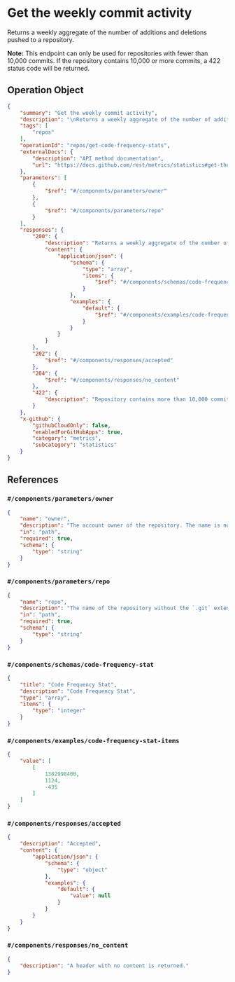 # Get the weekly commit activity


Returns a weekly aggregate of the number of additions and deletions pushed to a repository.

**Note:** This endpoint can only be used for repositories with fewer than 10,000 commits. If the repository contains
10,000 or more commits, a 422 status code will be returned.


## Operation Object

```json
{
    "summary": "Get the weekly commit activity",
    "description": "\nReturns a weekly aggregate of the number of additions and deletions pushed to a repository.\n\n**Note:** This endpoint can only be used for repositories with fewer than 10,000 commits. If the repository contains\n10,000 or more commits, a 422 status code will be returned.\n",
    "tags": [
        "repos"
    ],
    "operationId": "repos/get-code-frequency-stats",
    "externalDocs": {
        "description": "API method documentation",
        "url": "https://docs.github.com/rest/metrics/statistics#get-the-weekly-commit-activity"
    },
    "parameters": [
        {
            "$ref": "#/components/parameters/owner"
        },
        {
            "$ref": "#/components/parameters/repo"
        }
    ],
    "responses": {
        "200": {
            "description": "Returns a weekly aggregate of the number of additions and deletions pushed to a repository.",
            "content": {
                "application/json": {
                    "schema": {
                        "type": "array",
                        "items": {
                            "$ref": "#/components/schemas/code-frequency-stat"
                        }
                    },
                    "examples": {
                        "default": {
                            "$ref": "#/components/examples/code-frequency-stat-items"
                        }
                    }
                }
            }
        },
        "202": {
            "$ref": "#/components/responses/accepted"
        },
        "204": {
            "$ref": "#/components/responses/no_content"
        },
        "422": {
            "description": "Repository contains more than 10,000 commits"
        }
    },
    "x-github": {
        "githubCloudOnly": false,
        "enabledForGitHubApps": true,
        "category": "metrics",
        "subcategory": "statistics"
    }
}
```

## References

### `#/components/parameters/owner`

```json
{
    "name": "owner",
    "description": "The account owner of the repository. The name is not case sensitive.",
    "in": "path",
    "required": true,
    "schema": {
        "type": "string"
    }
}
```

### `#/components/parameters/repo`

```json
{
    "name": "repo",
    "description": "The name of the repository without the `.git` extension. The name is not case sensitive.",
    "in": "path",
    "required": true,
    "schema": {
        "type": "string"
    }
}
```

### `#/components/schemas/code-frequency-stat`

```json
{
    "title": "Code Frequency Stat",
    "description": "Code Frequency Stat",
    "type": "array",
    "items": {
        "type": "integer"
    }
}
```

### `#/components/examples/code-frequency-stat-items`

```json
{
    "value": [
        [
            1302998400,
            1124,
            -435
        ]
    ]
}
```

### `#/components/responses/accepted`

```json
{
    "description": "Accepted",
    "content": {
        "application/json": {
            "schema": {
                "type": "object"
            },
            "examples": {
                "default": {
                    "value": null
                }
            }
        }
    }
}
```

### `#/components/responses/no_content`

```json
{
    "description": "A header with no content is returned."
}
```